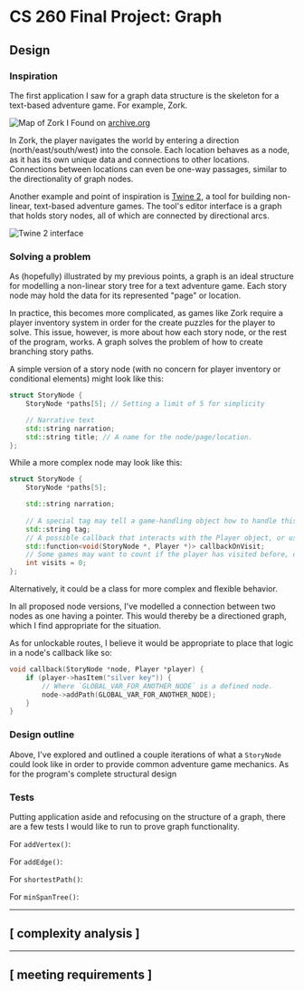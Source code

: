 # CS 260 Final Project: Graph

## Design

### Inspiration

The first application I saw for a graph data structure is the skeleton for a text-based adventure game. For example, Zork. 

![Map of Zork I](https://cdn.discordapp.com/attachments/799704269787496518/1113593127148716163/zork_map.png) 
Found on [archive.org](https://archive.org/details/zork-i-ii-iii-maps/)

In Zork, the player navigates the world by entering a direction (north/east/south/west) into the console. Each location behaves as a node, as it has its own unique data and connections to other locations. Connections between locations can even be one-way passages, similar to the directionality of graph nodes.

Another example and point of inspiration is [Twine 2](https://twinery.org/), a tool for building non-linear, text-based adventure games. The tool's editor interface is a graph that holds story nodes, all of which are connected by directional arcs.

![Twine 2 interface](https://cdn.discordapp.com/attachments/799704269787496518/1112636765300338728/twine2_example.jpg)


### Solving a problem

As (hopefully) illustrated by my previous points, a graph is an ideal structure for modelling a non-linear story tree for a text adventure game. Each story node may hold the data for its represented "page" or location. 

In practice, this becomes more complicated, as games like Zork require a player inventory system in order for the create puzzles for the player to solve. This issue, however, is more about how each story node, or the rest of the program, works. A graph solves the problem of how to create branching story paths.

A simple version of a story node (with no concern for player inventory or conditional elements) might look like this:
```cpp
struct StoryNode {
    StoryNode *paths[5]; // Setting a limit of 5 for simplicity

    // Narrative text
    std::string narration;
    std::string title; // A name for the node/page/location. 
};
```

While a more complex node may look like this:
```cpp
struct StoryNode {
    StoryNode *paths[5];

    std::string narration;
    
    // A special tag may tell a game-handling object how to handle this node. For example: "Start" or "End"
    std::string tag;
    // A possible callback that interacts with the Player object, or uses the Player object to modify itself.
    std::function<void(StoryNode *, Player *)> callbackOnVisit;
    // Some games may want to count if the player has visited before, or how many times.
    int visits = 0; 
};
```

Alternatively, it could be a class for more complex and flexible behavior. 

In all proposed node versions, I've modelled a connection between two nodes as one having a pointer. This would thereby be a directioned graph, which I find appropriate for the situation.

As for unlockable routes, I believe it would be appropriate to place that logic in a node's callback like so:
```cpp
void callback(StoryNode *node, Player *player) {
    if (player->hasItem("silver key")) {
        // Where `GLOBAL_VAR_FOR_ANOTHER_NODE` is a defined node.
        node->addPath(GLOBAL_VAR_FOR_ANOTHER_NODE);
    }
}
```


### Design outline

Above, I've explored and outlined a couple iterations of what a `StoryNode` could look like in order to provide common adventure game mechanics. As for the program's complete structural design 


### Tests

Putting application aside and refocusing on the structure of a graph, there are a few tests I would like to run to prove graph functionality.

For `addVertex()`:

For `addEdge()`:

For `shortestPath()`:

For `minSpanTree()`:


---
## [ complexity analysis ]


---
## [ meeting requirements ]
